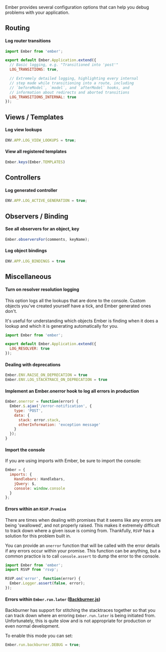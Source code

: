 Ember provides several configuration options that can help you debug problems
with your application.

## Routing

#### Log router transitions

```app/app.js
import Ember from 'ember';

export default Ember.Application.extend({
  // Basic logging, e.g. "Transitioned into 'post'"
  LOG_TRANSITIONS: true,

  // Extremely detailed logging, highlighting every internal
  // step made while transitioning into a route, including
  // `beforeModel`, `model`, and `afterModel` hooks, and
  // information about redirects and aborted transitions
  LOG_TRANSITIONS_INTERNAL: true
});
```
## Views / Templates

#### Log view lookups

```config/environment.js
ENV.APP.LOG_VIEW_LOOKUPS = true;
```
#### View all registered templates
```javascript
Ember.keys(Ember.TEMPLATES)
```

## Controllers

#### Log generated controller

```config/environment.js
ENV.APP.LOG_ACTIVE_GENERATION = true;
```

## Observers / Binding

#### See all observers for an object, key

```javascript
Ember.observersFor(comments, keyName);
```

#### Log object bindings

```config/environments.js
ENV.APP.LOG_BINDINGS = true
```

## Miscellaneous

#### Turn on resolver resolution logging

This option logs all the lookups that are done to the console. Custom objects
you've created yourself have a tick, and Ember generated ones don't.

It's useful for understanding which objects Ember is finding when it does a lookup
and which it is generating automatically for you.

```app/app.js
import Ember from 'ember';

export default Ember.Application.extend({
  LOG_RESOLVER: true
});
```
#### Dealing with deprecations

```javascript
Ember.ENV.RAISE_ON_DEPRECATION = true
Ember.ENV.LOG_STACKTRACE_ON_DEPRECATION = true
```


#### Implement an Ember.onerror hook to log all errors in production

```javascript
Ember.onerror = function(error) {
  Ember.$.ajax('/error-notification', {
    type: 'POST',
    data: {
      stack: error.stack,
      otherInformation: 'exception message'
    }
  });
}
```

#### Import the console

If you are using imports with Ember, be sure to import the console:

```javascript
Ember = {
  imports: {
    Handlebars: Handlebars,
    jQuery: $,
    console: window.console
  }
};
```

#### Errors within an `RSVP.Promise`

There are times when dealing with promises that it seems like any errors
are being 'swallowed', and not properly raised. This makes it extremely
difficult to track down where a given issue is coming from. Thankfully,
`RSVP` has a solution for this problem built in.

You can provide an `onerror` function that will be called with the error
details if any errors occur within your promise. This function can be anything,
but a common practice is to call `console.assert` to dump the error to the
console.

```app/app.js
import Ember from 'ember';
import RSVP from 'rsvp';

RSVP.on('error', function(error) {
  Ember.Logger.assert(false, error);
});
```

#### Errors within `Ember.run.later` ([Backburner.js](https://github.com/ebryn/backburner.js))

Backburner has support for stitching the stacktraces together so that you can
track down where an erroring `Ember.run.later` is being initiated from. Unfortunately,
this is quite slow and is not appropriate for production or even normal development.

To enable this mode you can set:

```javascript
Ember.run.backburner.DEBUG = true;
```
